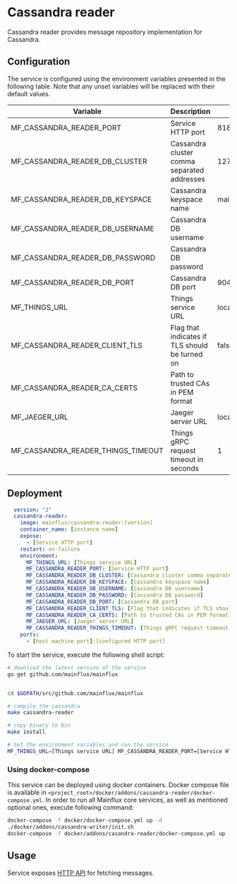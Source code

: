 # Cassandra reader

Cassandra reader provides message repository implementation for Cassandra.

## Configuration

The service is configured using the environment variables presented in the
following table. Note that any unset variables will be replaced with their
default values.

| Variable                           | Description                                    | Default        |
|------------------------------------|------------------------------------------------|----------------|
| MF_CASSANDRA_READER_PORT           | Service HTTP port                              | 8180           |
| MF_CASSANDRA_READER_DB_CLUSTER     | Cassandra cluster comma separated addresses    | 127.0.0.1      |
| MF_CASSANDRA_READER_DB_KEYSPACE    | Cassandra keyspace name                        | mainflux       |
| MF_CASSANDRA_READER_DB_USERNAME    | Cassandra DB username                          |                |
| MF_CASSANDRA_READER_DB_PASSWORD    | Cassandra DB password                          |                |
| MF_CASSANDRA_READER_DB_PORT        | Cassandra DB port                              | 9042           |
| MF_THINGS_URL                      | Things service URL                             | localhost:8181 |
| MF_CASSANDRA_READER_CLIENT_TLS     | Flag that indicates if TLS should be turned on | false          |
| MF_CASSANDRA_READER_CA_CERTS       | Path to trusted CAs in PEM format              |                |
| MF_JAEGER_URL                      | Jaeger server URL                              | localhost:6831 |
| MF_CASSANDRA_READER_THINGS_TIMEOUT | Things gRPC request timeout in seconds         | 1              |


## Deployment

```yaml
  version: "2"
  cassandra-reader:
    image: mainflux/cassandra-reader:[version]
    container_name: [instance name]
    expose:
      - [Service HTTP port]
    restart: on-failure
    environment:
      MF_THINGS_URL: [Things service URL]
      MF_CASSANDRA_READER_PORT: [Service HTTP port]
      MF_CASSANDRA_READER_DB_CLUSTER: [Cassandra cluster comma separated addresses]
      MF_CASSANDRA_READER_DB_KEYSPACE: [Cassandra keyspace name]
      MF_CASSANDRA_READER_DB_USERNAME: [Cassandra DB username]
      MF_CASSANDRA_READER_DB_PASSWORD: [Cassandra DB password]
      MF_CASSANDRA_READER_DB_PORT: [Cassandra DB port]
      MF_CASSANDRA_READER_CLIENT_TLS: [Flag that indicates if TLS should be turned on]
      MF_CASSANDRA_READER_CA_CERTS: [Path to trusted CAs in PEM format]
      MF_JAEGER_URL: [Jaeger server URL]
      MF_CASSANDRA_READER_THINGS_TIMEOUT: [Things gRPC request timeout in seconds]
    ports:
      - [host machine port]:[configured HTTP port]
```

To start the service, execute the following shell script:

```bash
# download the latest version of the service
go get github.com/mainflux/mainflux


cd $GOPATH/src/github.com/mainflux/mainflux

# compile the cassandra
make cassandra-reader

# copy binary to bin
make install

# Set the environment variables and run the service
MF_THINGS_URL=[Things service URL] MF_CASSANDRA_READER_PORT=[Service HTTP port] MF_CASSANDRA_READER_DB_CLUSTER=[Cassandra cluster comma separated addresses] MF_CASSANDRA_READER_DB_KEYSPACE=[Cassandra keyspace name] MF_CASSANDRA_READER_DB_USERNAME=[Cassandra DB username] MF_CASSANDRA_READER_DB_PASSWORD=[Cassandra DB password] MF_CASSANDRA_READER_DB_PORT=[Cassandra DB port] MF_CASSANDRA_READER_CLIENT_TLS=[Flag that indicates if TLS should be turned on] MF_CASSANDRA_READER_CA_CERTS=[Path to trusted CAs in PEM format] MF_JAEGER_URL=[Jaeger server URL] MF_CASSANDRA_READER_THINGS_TIMEOUT=[Things gRPC request timeout in seconds] $GOBIN/mainflux-cassandra-reader

```

### Using docker-compose

This service can be deployed using docker containers. Docker compose file is
available in `<project_root>/docker/addons/cassandra-reader/docker-compose.yml`.
In order to run all Mainflux core services, as well as mentioned optional ones,
execute following command:

```bash
docker-compose -f docker/docker-compose.yml up -d
./docker/addons/cassandra-writer/init.sh
docker-compose -f docker/addons/casandra-reader/docker-compose.yml up -d
```

## Usage

Service exposes [HTTP API][doc]  for fetching messages.

[doc]: ../swagger.yml
